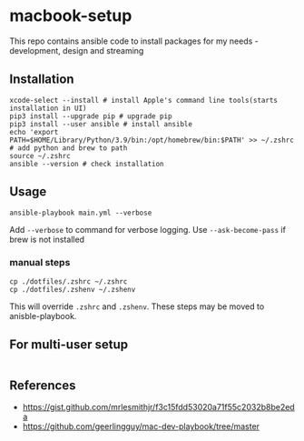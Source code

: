 # macbook-setup

This repo contains ansible code to install packages for my needs - development, design and streaming

## Installation
 
```shell
xcode-select --install # install Apple's command line tools(starts installation in UI)
pip3 install --upgrade pip # upgrade pip
pip3 install --user ansible # install ansible
echo 'export PATH=$HOME/Library/Python/3.9/bin:/opt/homebrew/bin:$PATH' >> ~/.zshrc # add python and brew to path
source ~/.zshrc
ansible --version # check installation
```

## Usage
```
ansible-playbook main.yml --verbose
```
Add `--verbose` to command for verbose logging. Use `--ask-become-pass` if brew is not installed

<!-- To review the logs, use `log stream` to read the stream of events happening on the machine. -->

### manual steps

```
cp ./dotfiles/.zshrc ~/.zshrc
cp ./dotfiles/.zshenv ~/.zshenv

```
This will override `.zshrc` and `.zshenv`.  These steps may be moved to anisble-playbook.

## For multi-user setup 


```

```

## References
- https://gist.github.com/mrlesmithjr/f3c15fdd53020a71f55c2032b8be2eda
- https://github.com/geerlingguy/mac-dev-playbook/tree/master 
